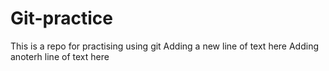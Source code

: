 # Git-practice
This is a repo for practising using git
Adding a new line of text here 
Adding anoterh line of text here
